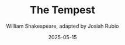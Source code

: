 ---
title: The Tempest
author: William Shakespeare, adapted by Josiah Rubio
slug: tempest
subheader: ""
subheader: ""
description: 
  - "Prospero, a once renowned noble and artist, and his daughter Miranda are stranded on a deserted island, accompanied only by Prospero’s magical powers and magical servants Ariel and Caliban. To enact revenge against his traitorous brother Antonio, Prospero shipwrecks a boat full of nobles onto his island. In the storm the young Prince Ferdinand is separated from the group, in his haze he stumbles upon Miranda, and the two fall in love (much to the chagrin of Prospero). Meanwhile Caliban pressures the nobles’ servants Stephano and Trinculo to kill Prospero and take over the island. As all of this happens Prospero tries in vain to keep control over his domain. Magic abounds, time slips and falls, and ultimately no one is completely sure what is real."
  - "**Performances are free and will begin at 6:30pm on Thursday, May 15th; Friday, May 16th; and Saturday, May 17 in the [Logan Center Courtyard](https://maps.app.goo.gl/21PhQFkRyXSaDKbv5).**"

tickets_link: 
roles:
  Cast:
    - role: "Prospero"
      name: "Emma Beane"
      bio: "is a second-year physics major. This is her second University Theater show, after being a part of Troilus and Cressida (Cressida) in the winter quarter. She is super excited to be back for another show, and intrigued about performing outdoors for the first time. Off the stage she enjoys reading, music, and uncovering the secrets of the universe (astronomy research). "
    - role: "Ariel"
      name: "Lauren Dockman"
      bio: "is a first-year performing in her second show with UT. She appeared previously in If/Then (Chorus). Outside UT, her theater experience includes A Midsummer Night’s Dream (Puck), Radium Girls (Irene), and The Prom (Mrs. Greene). If stranded on a desert island, she would bring her books, paints, and an endless supply of potato chips. She is grateful to everyone who has worked hard to bring The Tempest to life, and hopes you enjoy the show!"
    - role: "Miranda"
      name: "Maya Bond"
      bio: "is a first year and is super excited to be playing the only woman in this show. Though you may have previously seen her as a British math genius, a mother of a dog-child-puppy-boy, or a vampire-loving-truck-driver, she cannot wait to finish off this year of acting as the girl who’s only ever seen two men. Big thanks to the whole cast and crew of The Tempest for all their hard work this spring. Enjoy the show! "
    - role: "Caliban"
      name: "Daniel Erani"
      bio: "is a first year biochemistry major. He was previously in The Arsonists (Gordon Biedermann) in fall quarter. "
    - role: "Ferdinand"
      name: "Giancarlo Beritela"
      bio: ""
    - role: "Antonio"
      name: "Lekha Masoudi "
      bio: is a third year majoring in History with a minor in Biology. She has previously acted with UT in The Arsonists (Fireman Leader), Richard III (Edward IV/Catesby) and Cassandra (Cassandra). Outside of theatre, she dances with University Ballet and enjoys thrifting and haunting the library stacks. Her favorite jazz album is Ethiopiques Vol 4 by Mulatu Astatke (a woman in male manipulator-dominated fields). "
    - role: "Sebastian"
      name: "Honor Torrance "
      bio: "is an English Literature student in the MAPH program, and as an undergraduate she served a three-year term on the Dean’s Men board as Arts Chair! Honor was last seen onstage this year serving prophecies, insults, and concerning quantities of hard drinks as the Narrator, Cassandra, and Helen in Troilus and Cressida (Winter 2025), and eating hearts in the marketplace as Beatrice in Much Ado About Nothing (Autumn 2024). Her other previous - roles have included Peaseblossom/Robin Starveling (A Midsummer Night’s Dream, Spring 2024), Tranio (Taming of the Shrew, Autumn 2023), and Maria (Twelfth Night, Spring 2023), as well as co-directing Richard III (Winter 2024). Honor is so grateful to have had such a wonderful four years with the Dean’s Men; it may be true that “parting is such sweet sorrow,” but just as true as Shakespeare’s own words is that “once a Dean’s Man, always a Dean’s Man.” Honor’s favorite jazz album is Ella Fitzgerald’s Swingin’ Christmas!"
    - role: "Alonso"
      name: "Alex Flores"
      bio: "is a third year majoring in molecular engineering. He is playing Alonso and has previously played Policeman/Doctor of Philosophy in The Arsonists (F24). Alex doesn’t listen to a ton of jazz; he likes metal and classical music."
    - role: "Gonzalo"
      name: "Robert Stimpson"
      bio: ""
    - role: "Adrian"
      name: "Helena Dietrich de Pablo"
      bio: "is a second year Political Science and English Literature and Language double major, intending to minor in Astrophysics. This is her first University Theatre production and her first Dean's Men production. "
    - role: "Stephano"
      name: "Kassie Rivera"
      bio: "is a fourth year Psychology & Gender/Sexuality Studies major. During the last four years you might have seen him involved in a great many UT shows, some of which include: Troilus and Cressida (Achilles/Priam), A Midsummer Night’s Dream (Fairy/Hippolyta), and Cassandra (Director). Regardless though, he’s very excited for this, his last show ever, and for the opportunity to do theater for the last time with his very good friends Josiah and Lucy, whom he loves very much. They’ve given him the chance to embrace his truest self onstage and he couldn’t be happier (his truest self being an alcoholic menace who causes problems and then tries to flirt his way out of them of course). Anyway, Kassie’s favorite jazz album is a little niche thing called “White Guy Saves Jazz” you should check it out!"
    - role: "Trinculo"
      name: "Claudia Sturgell"
      bio: "is so excited to be a part of her second production with the Dean’s Men (and first as an official Dean’s man)! She has previously performed as Hector in Troilus and Cressida, and is currently a MAPH student with a focus in Classics. Her favorite jazz album is Everything I Know About Love by Laufey (or anything by Will Wood if he counts)."
    - role: "Spirit & Boatswain"
      name: "Oliver Zajac"
      bio: "is a second year political science and CEGU major. He has previously worked on A Midsummer Night's Dream (Titania), Troilus and Cressida (Dramaturg), and as a curator for Theater[24]. He is proud to portray a character so close to his identity, as an insolent noisemaker and bawling, blasphemous, incharitable dog."
  Production Staff:
    - role: "Co-Director"
      name: "Lucy Whitehead"
      bio: "is a second-year TAPS and Public Policy Major. She is so excited for everyone to see the amazing work the Tempest cast and crew have put into this production! She has previously worked on Arcadia (Asst.Dir.), After Hours (SM), A Midsummer Night’s Dream (ASM), The Ballad of Oedipus (ASM), and The Taming of the Shrew (APM). Her favorite jazz album is “The Harmony of Difference” by Kamansi Washington (and by the end of the show it’ll be yours too)."
    - role: "Co-director"
      name: "Josiah Rubio"
      bio: "is a second year TAPS major (and maybe education minor??). They have previously worked on RIchard III (Hastings/Tyrrel), A Midsummer Night's Dream (Flute/Mote), The Arsonists (Fireman), Troilus and Cressida (Assistant Director), as well as various - roles in Theater [24], including props designer, Trisha Paytas, and now a Curator. Their life's goal is to one day eat a sandwich, they wish to be remembered for the way they ate said sand wich, and their favourite jazz album is Harmony of Difference by Kamasi Washington. "
    - role: "Choreographer"
      name: "Piper Megellas"
      bio: "is a second year biology major. She is so excited to be working on her first UT show! Her previous choreography credits include pieces in UChicago Maya's 2025 show, After Hours and 2024 shows, Haiku and From the Past. She has danced in various UChicago Maya shows and recently appeared in the University Ballet's production of Coppélia."
    - role: "Dramaturg"
      name: "Jo Selmeczy"
      bio: ""
    - role: "Production Manager"
      name: "Alasdair Dodd"
      bio: "is a third year East Asian Languages & Civilizations and Religious Studies major. He has previously worked on Troilus and Cressida (Co-PM), The Arsonists (Lighting Designer), A Midsummer Night's Dream (Stage Manager), and Falsettos (Lighting Designer). "
    - role: "Stage Manager"
      name: "Linden Martin"
      bio: "is a first year Linguistics and German major. They assistant stage managed Arcadia in the fall, and their favorite storm is the 2010 Nashville flood. Outside of theatre, you can find them on the rugby field!"
    - role: "Scenic Designer"
      name: "Elisa Gao"
      bio: "is a second-year Astrophysics and TAPS major. She began working with UT as an Assistant Costume Designer for Falsettos. The Duchess of York and the Lord Mayor of London (Richard III) were proud to see her return to the FXK Theatre, contributing Costume/Props/Scenic work for Royal Flush and serving as Assistant Scenic Designer for Troilus and Cressida—all without needing to scream at her violent son. She is also the Costume Designer for 35mm: A Musical Exhibition this quarter. Additionally, she is a Costume Coordinator for UBallet and a Quasimodo at Rockefeller Chapel, whose goal is to ring as little atonal music as possible."
    - role: "Props Designer"
      name: "Jessica Washington"
      bio: ""
    - role: "Co-Costume Designer"
      name: "Tori Ogiste"
      bio: ""
    - role: "Co-Costume Designer"
      name: "Ky Cruz"
      bio: ""
    - role: "Sound Designer"
      name: "Sam Doepker"
      bio: "is a third year Computer Science major. All of their previous UT work has been in the sound department as a part of 35mm, The Arsonists, A Midsummer Night's Dream (Dean's Men), Falsettos, and The Laramie Project. This is their second Dean's Men show and the second outdoor show they've designed in college! "
    - role: "Assistant Production Manager"
      name: "Elias Buttress"
      bio: ""
    - role: "Assistant Stage Manager"
      name: "Madddie Mathes"
      bio: ""
    - role: "Assistant Sound & Assistant Scenic"
      name: "Remi Chin"
      bio: "is a first year MAAD and Business Economics major. They have previously worked on If/Then, a UT musical, as an Assistant Stage Manager. They enjoyed working on The Tempest and look forward to many more productions in the next few years!"
    - role: "Committee Liaison"
      name: "Kelly Mao"
      bio: ""

layout: show-info
year: 2025
quarter: spring
week: 8
location: Logan Center Courtyard
location_link: https://maps.app.goo.gl/21PhQFkRyXSaDKbv5
season: 2024-2025 Shows
date: 2025-05-15
end_date: 2025-05-17

audition_contact: 
  - name: Linden Martin
    email: lindenmartin@uchicago.edu
    role: Stage Manager
production_contact:
  - name: Josiah Rubio
    email: rubioj@uchicago.edu
    role: Co-Director
  - name: Lucy Whitehead
    email: lucyaza@uchicago.edu
    role: Co-Director
  - name: Alasdair Dodd
    email: alasdair@uchicago.edu
    role: Production Manager
signup_link: https://docs.google.com/document/d/1EIQKtvH3PSQ6xR_cK4IKtsFS4rKX6XeZ-Il6FzjpMn0/edit?usp=drive_link
sides_link: https://docs.google.com/document/d/10xmprSyiov3iVTX3_aEd_H1vDzcYK4oLZfiADJ9e_qs/edit?usp=drive_link
other_links:
  Audition Info: https://drive.google.com/drive/folders/1_E1WDWlMMSmFBzqF16V_je_nJrvQf4aC?usp=drive_link
---